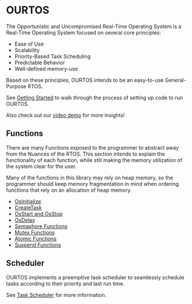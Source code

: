 # OURTOS

The Opportunistic and Uncompromised Real-Time Operating System is a Real-Time Operating System focused on several core principles:

- Ease of Use
- Scalability
- Priority-Based Task Scheduling
- Predictable Behavior
- Well-defined memory-use

Based on these principles, OURTOS intends to be an easy-to-use General-Purpose RTOS.

See [Getting Started](Documentation/Getting%20Started/GettingStarted.md) to walk through the process of setting up code to run OURTOS.

Also check out our [video demo](https://youtu.be/PmBWZcWZDZo) for more insights!

## Functions

There are many Functions exposed to the programmer to abstract away from the Nuances of the RTOS. This section intends to explain the functionality of each function, while still making the memory utilization of the system clear for the user.

Many of the functions in this library may rely on heap memory, so the programmer should keep memory fragmentation in mind when ordering functions that rely on an allocation of heap memory.


- [OsInitialize](Documentation/Functions/OsInitialize.md)
- [CreateTask](Documentation/Functions/CreateTask.md)
- [OsStart and OsStop](Documentation/Functions/OsStart.md)
- [OsDelay](Documentation/Functions/OsDelay.md)
- [Semaphore Functions](Documentation/Functions/Semaphores.md)
- [Mutex Functions](Documentation/Functions/Mutexes.md)
- [Atomic Functions](Documentation/Functions/Atomics.md)
- [Suspend Functions](Documentation/Functions/Suspend.md)


## Scheduler

OURTOS implements a preemptive task scheduler to seamlessly schedule tasks according to their priority and last run time.

See [Task Scheduler](Documentation/Task%20Scheduler/Scheduler.md) for more information.